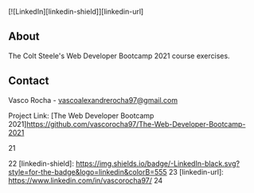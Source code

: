 [![LinkedIn][linkedin-shield]][linkedin-url]

## About
The Colt Steele's Web Developer Bootcamp 2021 course exercises.

## Contact
Vasco Rocha - vascoalexandrerocha97@gmail.com

Project Link: [The Web Developer Bootcamp 2021]https://github.com/vascorocha97/The-Web-Developer-Bootcamp-2021

<!-- MARKDOWN LINKS & IMAGES -->
21
<!-- https://www.markdownguide.org/basic-syntax/#reference-style-links -->
22
[linkedin-shield]: https://img.shields.io/badge/-LinkedIn-black.svg?style=for-the-badge&logo=linkedin&colorB=555
23
[linkedin-url]: https://www.linkedin.com/in/vascorocha97/
24

